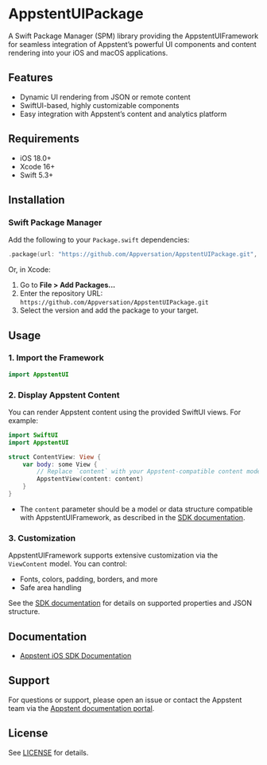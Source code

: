 # AppstentUIPackage

A Swift Package Manager (SPM) library providing the AppstentUIFramework for seamless integration of Appstent’s powerful UI components and content rendering into your iOS and macOS applications.

## Features

- Dynamic UI rendering from JSON or remote content
- SwiftUI-based, highly customizable components
- Easy integration with Appstent’s content and analytics platform

## Requirements

- iOS 18.0+
- Xcode 16+
- Swift 5.3+

## Installation

### Swift Package Manager

Add the following to your `Package.swift` dependencies:

```swift
.package(url: "https://github.com/Appversation/AppstentUIPackage.git", from: "1.0.0")
```

Or, in Xcode:

1. Go to **File > Add Packages...**
2. Enter the repository URL:  
   `https://github.com/Appversation/AppstentUIPackage.git`
3. Select the version and add the package to your target.

## Usage

### 1. Import the Framework

```swift
import AppstentUI
```

### 2. Display Appstent Content

You can render Appstent content using the provided SwiftUI views. For example:

```swift
import SwiftUI
import AppstentUI

struct ContentView: View {
    var body: some View {
        // Replace `content` with your Appstent-compatible content model or data
        AppstentView(content: content)
    }
}
```

- The `content` parameter should be a model or data structure compatible with AppstentUIFramework, as described in the [SDK documentation](https://appversation.gitbook.io/appstent/integrations/ios-sdk).

### 3. Customization

AppstentUIFramework supports extensive customization via the `ViewContent` model. You can control:

- Fonts, colors, padding, borders, and more
- Safe area handling

See the [SDK documentation](https://appversation.gitbook.io/appstent/integrations/ios-sdk) for details on supported properties and JSON structure.

## Documentation

- [Appstent iOS SDK Documentation](https://appversation.gitbook.io/appstent/integrations/ios-sdk)

## Support

For questions or support, please open an issue or contact the Appstent team via the [Appstent documentation portal](https://appversation.gitbook.io/appstent/).

## License

See [LICENSE](LICENSE) for details.
